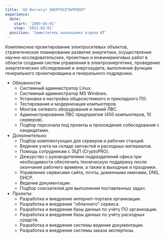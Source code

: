 ```yaml
---
title: 'АО Институт ЭНЕРГОСЕТЬПРОЕКТ'
experience:
  date:
    start: '2009-05-01'
    stop: '2022-02-01'
  position: 'Заместитель начальника отдела ИТ'
---
```


Комплексное проектирование электросетевых объектов, стратегическое планирование развития энергетики, осуществление научно-исследовательских, проектных и инжиниринговых работ в области создания систем управления в электроэнергетике, проведение энергетических обследований и энергоаудита, выполнение функции генерального проектировщика и генерального подрядчика.

- Обязанности:
  - Системный администратор Linux.
  - Системный администратор MS Windows.
  - Установка и настройка общесистемного и прикладного ПО.
  - Тестирование и модернизация компьютеров.
  - Монтаж сетевого оборудования и линий ЛВС.
  - Администрирование ЛВС предприятия (450 компьютеров, 10 серверов).
  - Подбор персонала под проекты и прохождение собеседования с кандидатами.
- Дополнительно:
  - Подбор комплектующих для серверов и рабочих станций.
  - Ведение учета на складе запчастей и расходных материалов.
  - Помощь сотрудникам с ЭЦП (CryptoPRO).
  - Дежурство с руководителями подразделений офиса при необходимости обеспечить техническую поддержку после окончания рабочего времени, а также в выходные и праздники.
  - Управление сервисами сайта, почты, доменными именами, DNS, DHCP.
  - Ведение документации.
  - Подбор соискателей для выполнения поставленных задач.
- Проекты:
  - Разработка и внедрение интернет-портала организации.
  - Разработка и внедрение "облачного" сервиса.
  - Разработка и внедрение базы данных по учёту ПО организации.
  - Разработка и внедрение базы данных по учёту расходных средств.
  - Разработка и внедрение системы ведение документации.
  - Разработка и внедрение системы заказа экспертизы.

<!--more-->
